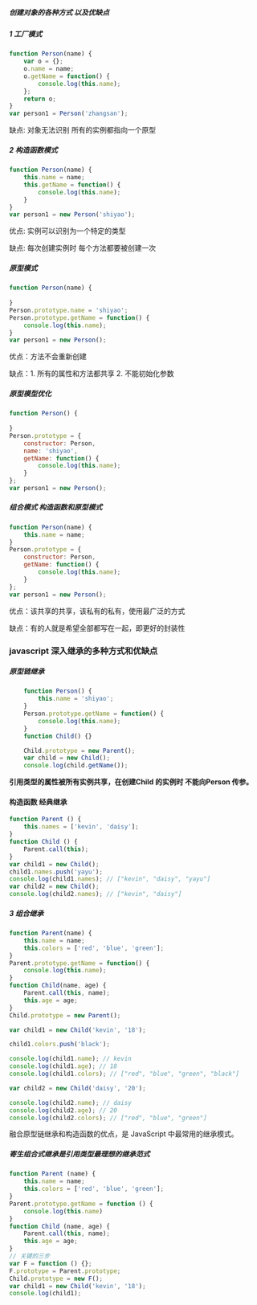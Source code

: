 ##### 创建对象的各种方式 以及优缺点





##### 1 工厂模式

```javascript
function Person(name) {
    var o = {};
    o.name = name;
    o.getName = function() {
        console.log(this.name);
    };
    return o;
}
var person1 = Person('zhangsan');
```

缺点: 对象无法识别 所有的实例都指向一个原型



##### 2 构造函数模式

```javascript
function Person(name) {
    this.name = name;
    this.getName = function() {
        console.log(this.name);
    }
}
var person1 = new Person('shiyao');

```

优点: 实例可以识别为一个特定的类型

缺点: 每次创建实例时 每个方法都要被创建一次



##### 原型模式

```javascript
function Person(name) {
    
}
Person.prototype.name = 'shiyao';
Person.prototype.getName = function() {
    console.log(this.name);
}
var person1 = new Person();
```

优点：方法不会重新创建

缺点：1. 所有的属性和方法都共享 2. 不能初始化参数



##### 原型模型优化

```javascript
function Person() {
    
}
Person.prototype = {
    constructor: Person,
    name: 'shiyao',
    getName: function() {
        console.log(this.name);
    }
};
var person1 = new Person();
```



##### 组合模式 构造函数和原型模式

```Javascript
function Person(name) {
    this.name = name;
}
Person.prototype = {
    constructor: Person,
    getName: function() {
        console.log(this.name);
    }
};
var person1 = new Person();
```

优点：该共享的共享，该私有的私有，使用最广泛的方式

缺点：有的人就是希望全部都写在一起，即更好的封装性





### javascript 深入继承的多种方式和优缺点



##### 原型链继承

```javascript
	function Person() {
		this.name = 'shiyao';
	}
	Person.prototype.getName = function() {
		console.log(this.name);
	}
	function Child() {}

	Child.prototype = new Parent();
	var child = new Child();
	console.log(child.getName());
```

**引用类型的属性被所有实例共享，在创建Child 的实例时 不能向Person 传参。**



#### 构造函数 经典继承

```javascript
function Parent () {
    this.names = ['kevin', 'daisy'];
}
function Child () {
    Parent.call(this);
}
var child1 = new Child();
child1.names.push('yayu');
console.log(child1.names); // ["kevin", "daisy", "yayu"]
var child2 = new Child();
console.log(child2.names); // ["kevin", "daisy"]
```



##### 3 组合继承

```javascript
function Parent(name) {
    this.name = name;
    this.colors = ['red', 'blue', 'green'];
}
Parent.prototype.getName = function() {
    console.log(this.name);
}
function Child(name, age) {
    Parent.call(this, name);
    this.age = age;
}
Child.prototype = new Parent();

var child1 = new Child('kevin', '18');

child1.colors.push('black');

console.log(child1.name); // kevin
console.log(child1.age); // 18
console.log(child1.colors); // ["red", "blue", "green", "black"]

var child2 = new Child('daisy', '20');

console.log(child2.name); // daisy
console.log(child2.age); // 20
console.log(child2.colors); // ["red", "blue", "green"]
```

融合原型链继承和构造函数的优点，是 JavaScript 中最常用的继承模式。



##### 寄生组合式继承是引用类型最理想的继承范式

```javascript
function Parent (name) {
    this.name = name;
    this.colors = ['red', 'blue', 'green'];
}
Parent.prototype.getName = function () {
    console.log(this.name)
}
function Child (name, age) {
    Parent.call(this, name);
    this.age = age;
}
// 关键的三步
var F = function () {};
F.prototype = Parent.prototype;
Child.prototype = new F();
var child1 = new Child('kevin', '18');
console.log(child1);
```





































